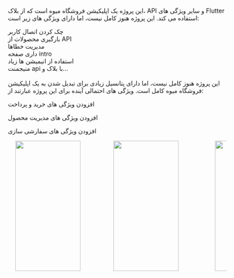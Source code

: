 این پروژه یک اپلیکیشن فروشگاه میوه است که از بلاک، API و سایر ویژگی های Flutter استفاده می کند. این پروژه هنوز کامل نیست، اما دارای ویژگی های زیر است:

چک کردن اتصال کاربر
<br>
بارگیری محصولات از API
<br>
مدیریت خطاها
<br>
داری صفحه intro
<br>
استفاده از انیمیشن ها زیاد
<br>
منیجمنت api با بلاک
و...
<br>
<br>
این پروژه هنوز کامل نیست، اما دارای پتانسیل زیادی برای تبدیل شدن به یک اپلیکیشن فروشگاه میوه کامل است. ویژگی های احتمالی آینده برای این پروژه عبارتند از:

افزودن ویژگی های خرید و پرداخت

افزودن ویژگی های مدیریت محصول

افزودن ویژگی های سفارشی سازی

<pre>
  <image src="Screenshot_۲۰۲۴-۰۱-۰۷-۰۴-۳۰-۵۸-۴۳۰_com.example.shop_project.jpg" width="150" height="300">         <image src="Screenshot_۲۰۲۴-۰۱-۰۷-۰۴-۳۱-۱۶-۸۴۶_com.example.shop_project.jpg" width="150" height="300">          <image src="Screenshot_۲۰۲۴-۰۱-۰۷-۰۴-۳۱-۳۸-۷۷۱_com.example.shop_project.jpg" width="150" height="300">          <image src="Screenshot_۲۰۲۴-۰۱-۰۷-۰۴-۳۱-۵۱-۶۰۷_com.example.shop_project.jpg" width="150" height="300">           <image src="Screenshot_1704601768.png" width="150" height="300">            <image src="Screenshot_۲۰۲۴-۰۱-۰۷-۰۴-۳۱-۵۱-۶۰۷_com.example.shop_project.jpg" width="150" height="300">          
</pre>



